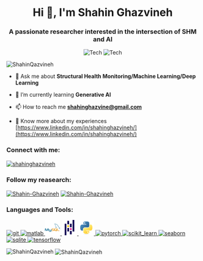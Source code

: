 <h1 align="center">Hi 👋, I'm Shahin Ghazvineh</h1>
<h3 align="center">A passionate researcher interested in the intersection of SHM and AI</h3>
<p align="center"><img width="200" src="https://github.com/ShahinQazvineh/ShahinQazvineh/blob/main/Serious.jpg" alt="Tech" /> <img width="266" src="https://github.com/ShahinQazvineh/ShahinQazvineh/blob/main/tech.gif" alt="Tech" /><p>

<p align="left"> <img src="https://komarev.com/ghpvc/?username=ShahinQazvineh&label=Profile%20views&color=0e75b6&style=flat" alt="ShahinQazvineh" /> </p>



- 💬 Ask me about **Structural Health Monitoring/Machine Learning/Deep Learning**

- 🌱 I’m currently learning **Generative AI**

- 📫 How to reach me **shahinghazvine@gmail.com**

- 📄 Know more about my experiences [https://www.linkedin.com/in/shahinghazvineh/](https://www.linkedin.com/in/shahinghazvineh/)

<h3 align="left">Connect with me:</h3>
<p align="left">
<a href="https://linkedin.com/in/shahinghazvineh" target="blank"><img align="center" src="https://raw.githubusercontent.com/rahuldkjain/github-profile-readme-generator/master/src/images/icons/Social/linked-in-alt.svg" alt="shahinghazvineh" height="30" width="40" /></a>
</p>


<h3 align="left">Follow my reasearch:</h3>
<p align="left">
<a href="https://www.researchgate.net/profile/Shahin-Ghazvineh" target="blank"><img align="center" src="https://upload.wikimedia.org/wikipedia/commons/thumb/5/5e/ResearchGate_icon_SVG.svg/2048px-ResearchGate_icon_SVG.svg.png" alt="Shahin-Ghazvineh" height="30" width="40" /></a>
<a href="https://scholar.google.com/citations?user=9E20yPMAAAAJ&hl=en" target="blank"><img align="center" src="https://upload.wikimedia.org/wikipedia/commons/thumb/c/c7/Google_Scholar_logo.svg/768px-Google_Scholar_logo.svg.png" alt="Shahin-Ghazvineh" height="30" width="40" /></a>
</p>


<h3 align="left">Languages and Tools:</h3>
<p align="left"> <a href="https://git-scm.com/" target="_blank" rel="noreferrer"> <img src="https://www.vectorlogo.zone/logos/git-scm/git-scm-icon.svg" alt="git" width="40" height="40"/> </a> <a href="https://www.mathworks.com/" target="_blank" rel="noreferrer"> <img src="https://upload.wikimedia.org/wikipedia/commons/2/21/Matlab_Logo.png" alt="matlab" width="40" height="40"/> </a> <a href="https://www.mysql.com/" target="_blank" rel="noreferrer"> <img src="https://raw.githubusercontent.com/devicons/devicon/master/icons/mysql/mysql-original-wordmark.svg" alt="mysql" width="40" height="40"/> </a> <a href="https://pandas.pydata.org/" target="_blank" rel="noreferrer"> <img src="https://raw.githubusercontent.com/devicons/devicon/2ae2a900d2f041da66e950e4d48052658d850630/icons/pandas/pandas-original.svg" alt="pandas" width="40" height="40"/> </a> <a href="https://www.python.org" target="_blank" rel="noreferrer"> <img src="https://raw.githubusercontent.com/devicons/devicon/master/icons/python/python-original.svg" alt="python" width="40" height="40"/> </a> <a href="https://pytorch.org/" target="_blank" rel="noreferrer"> <img src="https://www.vectorlogo.zone/logos/pytorch/pytorch-icon.svg" alt="pytorch" width="40" height="40"/> </a> <a href="https://scikit-learn.org/" target="_blank" rel="noreferrer"> <img src="https://upload.wikimedia.org/wikipedia/commons/0/05/Scikit_learn_logo_small.svg" alt="scikit_learn" width="40" height="40"/> </a> <a href="https://seaborn.pydata.org/" target="_blank" rel="noreferrer"> <img src="https://seaborn.pydata.org/_images/logo-mark-lightbg.svg" alt="seaborn" width="40" height="40"/> </a> <a href="https://www.sqlite.org/" target="_blank" rel="noreferrer"> <img src="https://www.vectorlogo.zone/logos/sqlite/sqlite-icon.svg" alt="sqlite" width="40" height="40"/> </a> <a href="https://www.tensorflow.org" target="_blank" rel="noreferrer"> <img src="https://www.vectorlogo.zone/logos/tensorflow/tensorflow-icon.svg" alt="tensorflow" width="40" height="40"/> </a> </p>

<p><img align="left" src="https://github-readme-stats.vercel.app/api/top-langs?username=ShahinQazvineh&show_icons=true&locale=en&layout=compact" alt="ShahinQazvineh" /></p>

<p>&nbsp;<img align="center" src="https://github-readme-stats.vercel.app/api?username=ShahinQazvineh&show_icons=true&locale=en" alt="ShahinQazvineh" /></p>

